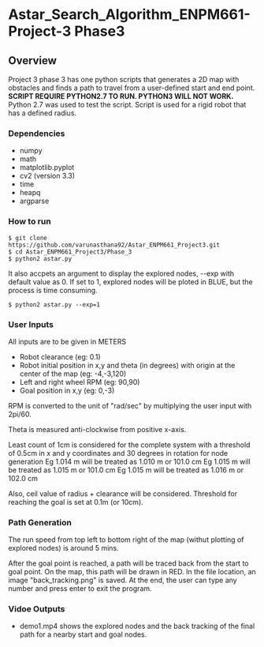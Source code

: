 # Astar_Search_Algorithm_ENPM661-Project-3 Phase3

## Overview

Project 3 phase 3 has one python scripts that generates a 2D map with obstacles and finds a path to travel from a user-defined start and end point. __SCRIPT REQUIRE PYTHON2.7 TO RUN. PYTHON3 WILL NOT WORK.__ Python 2.7 was used to test the script. Script is used for a rigid robot that has a defined radius.

### Dependencies
* numpy
* math
* matplotlib.pyplot
* cv2 (version 3.3)
* time
* heapq
* argparse

### How to run
```
$ git clone https://github.com/varunasthana92/Astar_ENPM661_Project3.git
$ cd Astar_ENPM661_Project3/Phase_3
$ python2 astar.py
```
It also accpets an argument to display the explored nodes, --exp with default value as 0. If set to 1, explored nodes will be ploted in BLUE, but the process is time consuming.
```
$ python2 astar.py --exp=1
```

### User Inputs
All inputs are to be given in METERS
* Robot clearance (eg: 0.1)
* Robot initial position in x,y and theta (in degrees) with origin at the center of the map (eg: -4,-3,120)
* Left and right wheel RPM (eg: 90,90)
* Goal position in x,y (eg: 0,-3)

RPM is converted to the unit of "rad/sec" by multiplying the user input with 2pi/60.

Theta is measured anti-clockwise from positive x-axis.

Least count of 1cm is considered for the complete system with a threshold of 0.5cm in x and y coordinates and 30 degrees in rotation for node generation
Eg 1.014 m will be treated as 1.010 m or 101.0 cm
Eg 1.015 m will be treated as 1.015 m or 101.0 cm
Eg 1.015 m will be treated as 1.016 m or 102.0 cm

Also, ceil value of radius + clearance will be considered. Threshold for reaching the goal is set at 0.1m (or 10cm). 

### Path Generation
The run speed from top left to bottom right of the map (withut plotting of explored nodes) is around 5 mins.

After the goal point is reached, a path will be traced back from the start to goal point. On the map, this path will be drawn in RED. In the file location, an image "back_tracking.png" is saved. At the end, the user can type any number and press enter to exit the program.

### Vidoe Outputs
* demo1.mp4 shows the explored nodes and the back tracking of the final path for a nearby start and goal nodes.